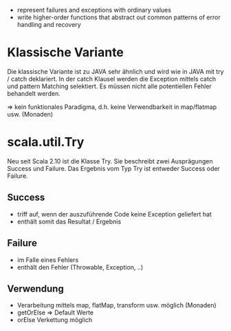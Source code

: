 - represent failures and exceptions with ordinary values
- write higher-order functions that abstract out common patterns of error handling and recovery


# Klassische Variante
Die klassische Variante ist zu JAVA sehr ähnlich und wird wie in JAVA mit try / catch deklariert. In der
catch Klausel werden die Exception mittels catch und pattern Matching selektiert. Es müssen nicht alle
potentiellen Fehler behandelt werden.

=> kein funktionales Paradigma, d.h. keine Verwendbarkeit in map/flatmap usw. (Monaden)

# scala.util.Try
Neu seit Scala 2.10 ist die Klasse Try. Sie beschreibt zwei Ausprägungen Success und Failure. Das Ergebnis vom
Typ Try ist entweder Success oder Failure.
## Success
- triff auf, wenn der auszuführende Code keine Exception geliefert hat
- enthält somit das Resultat / Ergebnis
## Failure
- im Falle eines Fehlers
- enthält den Fehler (Throwable, Exception, ..)

## Verwendung
- Verarbeitung mittels map, flatMap, transform usw. möglich (Monaden)
- getOrElse => Default Werte
- orElse Verkettung möglich 
